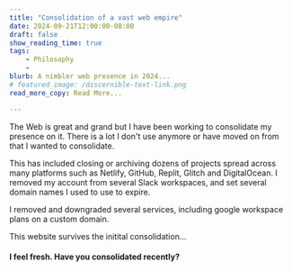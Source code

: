 ```yaml
---
title: "Consolidation of a vast web empire"
date: 2024-09-21T12:00:00-08:00
draft: false
show_reading_time: true
tags: 
    - Philosophy
    - 
blurb: A nimbler web presence in 2024...    
# featured_image: /discernible-text-link.png
read_more_copy: Read More...

---
```


The Web is great and grand but I have been working to consolidate my presence on it. There is a lot I don't use anymore or have moved on from that I wanted to consolidate. 

This has included closing or archiving dozens of projects spread across many platforms such as Netlify, GitHub, Replit, Glitch and DigitalOcean. I removed my account from several Slack workspaces, and set several domain names I used to use to expire.

I removed and downgraded several services, including google workspace plans on a custom domain. 

This website survives the initital consolidation...

#### I feel fresh. Have you consolidated recently?






